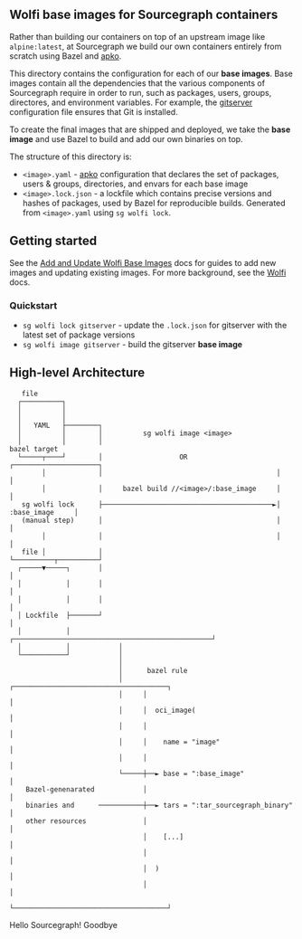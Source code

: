 ## Wolfi base images for Sourcegraph containers

Rather than building our containers on top of an upstream image like `alpine:latest`, at Sourcegraph we build our own containers entirely from scratch using Bazel and [apko](https://github.com/chainguard-dev/apko/tree/main).

This directory contains the configuration for each of our **base images**. Base images contain all the dependencies that the various components of Sourcegraph require in order to run, such as packages, users, groups, directores, and environment variables. For example, the [gitserver](./gitserver.yaml) configuration file ensures that Git is installed.

To create the final images that are shipped and deployed, we take the **base image** and use Bazel to build and add our own binaries on top.

The structure of this directory is:

- `<image>.yaml` - [apko](https://github.com/chainguard-dev/apko/tree/main) configuration that declares the set of packages, users & groups, directories, and envars for each base image
- `<image>.lock.json` - a lockfile which contains precise versions and hashes of packages, used by Bazel for reproducible builds. Generated from `<image>.yaml` using `sg wolfi lock`.

## Getting started

See the [Add and Update Wolfi Base Images](https://docs-legacy.sourcegraph.com/dev/how-to/wolfi/add_update_images) docs for guides to add new images and updating existing images. For more background, see the [Wolfi](https://docs-legacy.sourcegraph.com/dev/background-information/wolfi#wolfi) docs.

### Quickstart

- `sg wolfi lock gitserver` - update the `.lock.json` for gitserver with the latest set of package versions
- `sg wolfi image gitserver` - build the gitserver **base image**

## High-level Architecture

       file
      ┌──────────┐
      │          │
      │          │
      │   YAML   ├────────┐
      │          │        │          sg wolfi image <image>
      │          │        │                                            bazel target
      └─────┬────┘        │                   OR                      ┌─────────────────────┐
            │             │                                           │                     │
            │             │     bazel build //<image>/:base_image     │                     │
       sg wolfi lock      ├──────────────────────────────────────────►│     :base_image     │
       (manual step)      │                                           │                     │
            │             │                                           │                     │
       file │             │                                           └──────────┬──────────┘
      ┌─────▼─────┐       │                                                      │
      │           │       │                                                      │
      │           │       │                                                      │
      │ Lockfile  ├───────┘                                                      │
      │           │            ┌─────────────────────────────────────────────────┘
      │           │            │
      └───────────┘            │
                               │
                               │      bazel rule
                               │     ┌──────────────────────────────────────┐
                               │     │                                      │
                               │     │  oci_image(                          │
                               │     │                                      │
                               │     │    name = "image"                    │
                               │     │                                      │
                               └─────┼──► base = ":base_image"              │
        Bazel-genenarated            │                                      │
        binaries and      ───────────┼──► tars = ":tar_sourcegraph_binary"  │
        other resources              │                                      │
                                     │    [...]                             │
                                     │                                      │
                                     │  )                                   │
                                     │                                      │
                                     └──────────────────────────────────────┘
Hello Sourcegraph!
Goodbye
